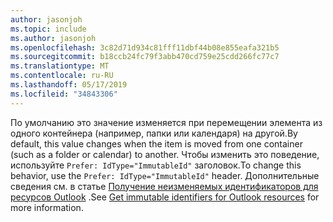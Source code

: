 ```yaml
---
author: jasonjoh
ms.topic: include
ms.author: jasonjoh
ms.openlocfilehash: 3c82d71d934c81fff11dbf44b08e855eafa321b5
ms.sourcegitcommit: b18ccb24fc79f3abb470cd759e25cdd266fc77c7
ms.translationtype: MT
ms.contentlocale: ru-RU
ms.lasthandoff: 05/17/2019
ms.locfileid: "34843306"
---
```

<!-- markdownlint-disable MD041 -->

<span data-ttu-id="de214-101">По умолчанию это значение изменяется при перемещении элемента из одного контейнера (например, папки или календаря) на другой.</span><span class="sxs-lookup"><span data-stu-id="de214-101">By default, this value changes when the item is moved from one container (such as a folder or calendar) to another.</span></span> <span data-ttu-id="de214-102">Чтобы изменить это поведение, используйте `Prefer: IdType="ImmutableId"` заголовок.</span><span class="sxs-lookup"><span data-stu-id="de214-102">To change this behavior, use the `Prefer: IdType="ImmutableId"` header.</span></span> <span data-ttu-id="de214-103">Дополнительные сведения см. в статье [Получение неизменяемых идентификаторов для ресурсов Outlook](/graph/outlook-immutable-id) .</span><span class="sxs-lookup"><span data-stu-id="de214-103">See [Get immutable identifiers for Outlook resources](/graph/outlook-immutable-id) for more information.</span></span>
